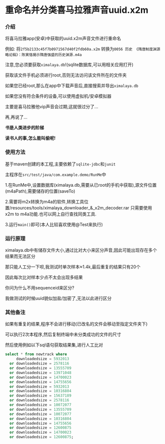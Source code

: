 # 重命名并分类喜马拉雅声音uuid.x2m

### 介绍
将喜马拉雅app(安卓)中获取的uuid.x2m声音文件进行重命名

例如:
将```2f5b2133c45f7b0971567d40f2fdb60a.x2m```
转换为```0056 历史 《隋唐制度渊源略论稿》：陈寅恪揭示隋唐强盛的历史渊源.m4a```

注意,您必须要获取```ximalaya.db```!(sqlite数据库,可以用相关应用打开)

获取该文件手机必须进行root,否则无法访问该文件所在的文件夹

如果您已经root,那么在app中下载声音后,直接搜索并导出```ximalaya.db```

如果您没有符合条件的设备,可以使用虚拟机/安卓模拟器

主要是喜马拉雅他vip声音会过期,这就很过分了...

再,再说了...

**书是人类进步的阶梯**

**读书人的事,怎么能叫偷呢!**


### 使用方法
基于maven创建的本工程,主要依赖了```sqlite-jdbc```和```junit```

主程序在```src/test/java/com.example.demo/RunMe```中

1.在RunMe中,设置数据库(ximalaya.db,需要从已root的手机中获取),源文件位置(m4aPath),需要储存的位置(saveTo)

2.需要将m2x转换为m4a的软件,转换工具位置/resources/tools/ximalaya_downloader_&_x2m_decoder.rar
只需要使用x2m to m4a功能.也可以网上自行查找同类工具.

3.运行```main()```即可(本人比较喜欢使用@Test来执行)

### 运行原理
ximalaya.db中有储存文件大小,通过比对大小来区分声音,因此可能出现存在多个结果而无法区分

那只能人工分一下呗,我测试时单次样本≈1.4k,最后重复的结果只有20个

因此每次比对样本少点不太会出现多结果

你问为什么不用sequenceid来区分?

我做测试的时候uuid貌似加盐/加密了,无法以此进行区分

### 其他备注
如果有重复的结果,程序不会进行移动(已改名的文件会移动至指定文件夹下)

可以执行2次本程序,然后复制终端中未分类成功的文件的尺寸

然后使用例如以下sql语句获取结果集,进行人工比对
```sql
select * from newtrack where
     downloadedsize = 5932013
  or downloadedsize = 2578116
  or downloadedsize = 13555709
  or downloadedsize = 13971048
  or downloadedsize = 14700023
  or downloadedsize = 14755656
  or downloadedsize = 5932013
  or downloadedsize = 10316804
  or downloadedsize = 15637189
  or downloadedsize = 2578116
  or downloadedsize = 10072077
  or downloadedsize = 13555709
  or downloadedsize = 10072077
  or downloadedsize = 10316804
  or downloadedsize = 14755656
  or downloadedsize = 12600875
  or downloadedsize = 14700023
  or downloadedsize = 12600875;
```

  
